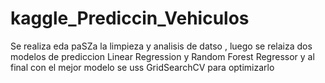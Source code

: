 # kaggle_Prediccin_Vehiculos
Se realiza eda paSZa la limpieza y analisis de datso , luego se relaiza dos modelos de prediccion Linear Regression y Random Forest Regressor y al final con el mejor modelo se uss GridSearchCV  para optimizarlo
